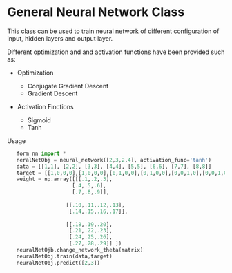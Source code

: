 General Neural Network Class
==============================
This class can be used to train neural network of different configuration of input, hidden layers and output layer.

Different optimization and and activation functions have been provided such as:

- Optimization

  + Conjugate Gradient Descent 
  + Gradient Descent

- Activation Finctions

  + Sigmoid
  + Tanh

Usage
```python
   form nn import *
   neralNetObj = neural_network([2,3,2,4], activation_func='tanh')
   data = [[1,1], [2,2], [3,3], [4,4], [5,5], [6,6], [7,7], [8,8]]
   target = [[1,0,0,0],[1,0,0,0],[0,1,0,0],[0,1,0,0],[0,0,1,0],[0,0,1,0],[0,0,0,1],[0,0,0,1]]   
   weight = np.array([[[.1,.2,.3],
                     [.4,.5,.6],
                     [.7,.8,.9]],
                   
                   [[.10,.11,.12,.13],
                    [.14,.15,.16,.17]],
                   
                   [[.18,.19,.20],
                    [.21,.22,.23],
                    [.24,.25,.26],
                    [.27,.28,.29]] ])
   neuralNetOjb.change_network_theta(matrix)
   neuralNetObj.train(data,target)
   neuralNetObj.predict([2,3])
```
